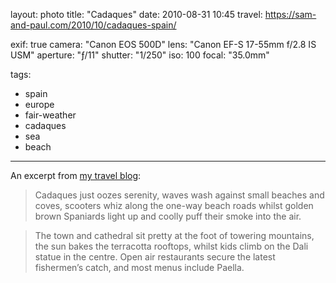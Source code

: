 layout: photo
title: "Cadaques"
date: 2010-08-31 10:45
travel: https://sam-and-paul.com/2010/10/cadaques-spain/

exif: true
camera: "Canon EOS 500D"
lens: "Canon EF-S 17-55mm f/2.8 IS USM"
aperture: "ƒ/11"
shutter: "1/250"
iso: 100
focal: "35.0mm"

tags:
  - spain
  - europe
  - fair-weather
  - cadaques
  - sea
  - beach
---

An excerpt from [my travel blog](https://sam-and-paul.com/2010/10/cadaques-spain/):

> Cadaques just oozes serenity, waves wash against small beaches and coves, scooters whiz along the one-way beach roads whilst golden brown Spaniards light up and coolly puff their smoke into the air.

> The town and cathedral sit pretty at the foot of towering mountains, the sun bakes the terracotta rooftops, whilst kids climb on the Dali statue in the centre. Open air restaurants secure the latest fishermen’s catch, and most menus include Paella.
